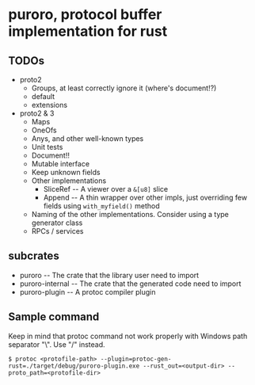 # puroro, protocol buffer implementation for rust

## TODOs
- proto2
    - Groups, at least correctly ignore it (where's document!?)
    - default
    - extensions
- proto2 & 3
    - Maps
    - OneOfs
    - Anys, and other well-known types
    - Unit tests
    - Document!!
    - Mutable interface
    - Keep unknown fields
    - Other implementations
        - SliceRef -- A viewer over a `&[u8]` slice
        - Append -- A thin wrapper over other impls, just overriding few fields using `with_myfield()` method
    - Naming of the other implementations. Consider using a type generator class
    - RPCs / services

## subcrates

- puroro -- The crate that the library user need to import
- puroro-internal -- The crate that the generated code need to import
- puroro-plugin -- A protoc compiler plugin

## Sample command
Keep in mind that protoc command not work properly with Windows path separator "\\". Use "/" instead.
```
$ protoc <protofile-path> --plugin=protoc-gen-rust=./target/debug/puroro-plugin.exe --rust_out=<output-dir> --proto_path=<protofile-dir>
```